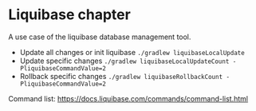 # Liquibase chapter 

A use case of the liquibase database management tool.

- Update all changes or init liquibase `./gradlew liquibaseLocalUpdate`
- Update specific changes `./gradlew liquibaseLocalUpdateCount -PliquibaseCommandValue=2`
- Rollback specific changes `./gradlew liquibaseRollbackCount -PliquibaseCommandValue=2`

Command list: https://docs.liquibase.com/commands/command-list.html